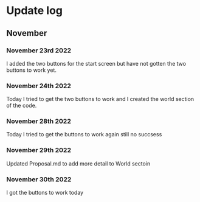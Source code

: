 # Update log

## November

### November 23rd 2022
I added the two buttons for the start screen but have not gotten the two buttons to work yet.

### November 24th 2022
Today I tried to get the two buttons to work and I created the world section of the code.

### November 28th 2022
Today I tried to get the buttons to work again still no succsess

### November 29th 2022
Updated Proposal.md to add more detail to World sectoin

### November 30th 2022
I got the buttons to work today